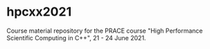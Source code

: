 # hpcxx2021

Course material repository for the PRACE course "High Performance Scientific Computing in C++", 21 - 24 June 2021.